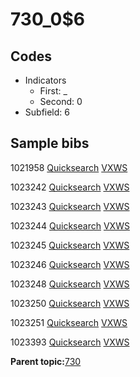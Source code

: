 # 730\_0$6

## Codes

-   Indicators
    -   First: \_
    -   Second: 0
-   Subfield: 6

## Sample bibs

1021958 [Quicksearch](https://search.library.yale.edu/catalog/1021958) [VXWS](http://prodorbis.library.yale.edu:7014/vxws/GetHoldingsService?bibId=1021958)

1023242 [Quicksearch](https://search.library.yale.edu/catalog/1023242) [VXWS](http://prodorbis.library.yale.edu:7014/vxws/GetHoldingsService?bibId=1023242)

1023243 [Quicksearch](https://search.library.yale.edu/catalog/1023243) [VXWS](http://prodorbis.library.yale.edu:7014/vxws/GetHoldingsService?bibId=1023243)

1023244 [Quicksearch](https://search.library.yale.edu/catalog/1023244) [VXWS](http://prodorbis.library.yale.edu:7014/vxws/GetHoldingsService?bibId=1023244)

1023245 [Quicksearch](https://search.library.yale.edu/catalog/1023245) [VXWS](http://prodorbis.library.yale.edu:7014/vxws/GetHoldingsService?bibId=1023245)

1023246 [Quicksearch](https://search.library.yale.edu/catalog/1023246) [VXWS](http://prodorbis.library.yale.edu:7014/vxws/GetHoldingsService?bibId=1023246)

1023248 [Quicksearch](https://search.library.yale.edu/catalog/1023248) [VXWS](http://prodorbis.library.yale.edu:7014/vxws/GetHoldingsService?bibId=1023248)

1023250 [Quicksearch](https://search.library.yale.edu/catalog/1023250) [VXWS](http://prodorbis.library.yale.edu:7014/vxws/GetHoldingsService?bibId=1023250)

1023251 [Quicksearch](https://search.library.yale.edu/catalog/1023251) [VXWS](http://prodorbis.library.yale.edu:7014/vxws/GetHoldingsService?bibId=1023251)

1023393 [Quicksearch](https://search.library.yale.edu/catalog/1023393) [VXWS](http://prodorbis.library.yale.edu:7014/vxws/GetHoldingsService?bibId=1023393)

**Parent topic:**[730](../../tags/730/730.md)

